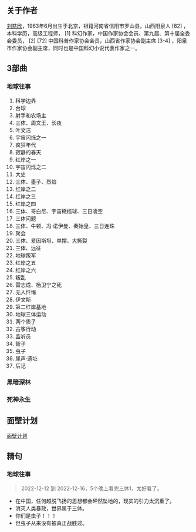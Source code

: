 ## 关于作者
[刘慈欣](https://baike.baidu.com/item/%E5%88%98%E6%85%88%E6%AC%A3/142084?fromModule=lemma_inlink)，1963年6月出生于北京，祖籍河南省信阳市罗山县，山西阳泉人 [62]  ，本科学历，高级工程师， [1]  科幻作家，中国作家协会会员、第九届、第十届全委会委员， [2]  [72]  中国科普作家协会会员，山西省作家协会副主席 [3-4]  ，阳泉市作家协会副主席，同时也是中国科幻小说代表作家之一。

## 3部曲
### 地球往事
1. 科学边界
2. 台球
3. 射手和农场主
4. 三体、周文王、长夜
5. 叶文洁
6. 宇宙闪烁之一
7. 疯狂年代
8. 寂静的春天
9.  红岸之一
10. 宇宙闪烁之二
11. 大史
12. 三体、墨子、烈焰
13. 红岸之二
14. 红岸之三
15. 红岸之四
16. 三体、哥白尼、宇宙橄榄球、三日凌空
17. 三体问题
18. 三体、牛顿、冯·诺伊曼、秦始皇、三日连珠
19. 聚会
20. 三体、爱因斯坦、单摆、大撕裂
21. 三体、远征
22. 地球叛军
23. 红岸之五
24. 红岸之六
25. 叛乱
26. 雷志成、杨卫宁之死
27. 无人忏悔
28. 伊文斯
29. 第二红岸基地
30. 地球三体运动
31. 两个质子
32. 古筝行动
33. 监听员
34. 智子
35. 虫子
36. 尾声·遗址
37. 后记

### 黑暗深林


### 死神永生

## 面壁计划
[面壁计划](https://mg.meiflower.top/world/threebody/face-wall.html ':include :type=iframe width=100% height=600px')


## 精句
### 地球往事
> 2022-12-12 到 2022-12-16，5个晚上看完三体1，太好看了。
* 在中国，任何超脱飞扬的思想都会砰然坠地的，现实的引力太沉重了。
* 消灭人类暴政，世界属于三体。
* 你们是虫子！！！
* 但虫子从来没有被真正战胜过。